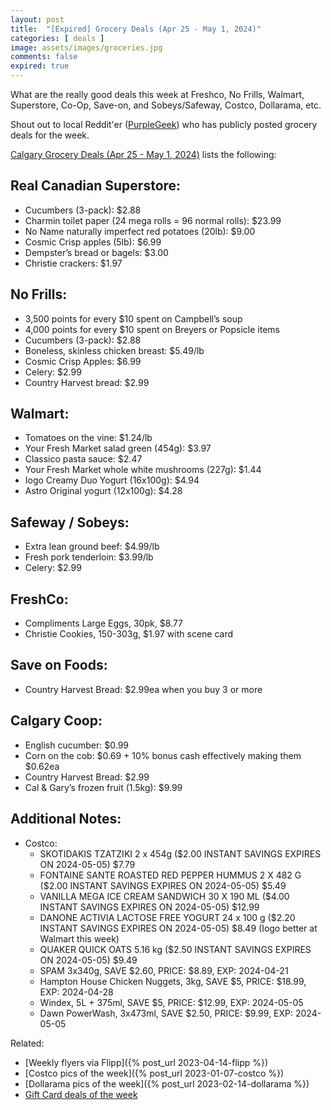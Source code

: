 ```yaml
---
layout: post
title:  "[Expired] Grocery Deals (Apr 25 - May 1, 2024)"
categories: [ deals ]
image: assets/images/groceries.jpg
comments: false
expired: true
---
```


What are the really good deals this week at Freshco, No Frills, Walmart, Superstore, Co-Op, Save-on, and Sobeys/Safeway, Costco, Dollarama, etc.

Shout out to local Reddit'er ([PurpleGeek](https://www.reddit.com/user/PurpleGeek/)) who has publicly posted grocery deals for the week.

[Calgary Grocery Deals (Apr 25 - May 1, 2024)](https://www.reddit.com/r/Calgary/comments/1cce6r0/calgary_grocery_deals_april_25_to_may_1_2024/) lists the following:

## Real Canadian Superstore:
- Cucumbers (3-pack): $2.88
- Charmin toilet paper (24 mega rolls = 96 normal rolls): $23.99
- No Name naturally imperfect red potatoes (20lb): $9.00
- Cosmic Crisp apples (5lb): $6.99
- Dempster’s bread or bagels: $3.00
- Christie crackers: $1.97

## No Frills:
- 3,500 points for every $10 spent on Campbell’s soup
- 4,000 points for every $10 spent on Breyers or Popsicle items
- Cucumbers (3-pack): $2.88
- Boneless, skinless chicken breast: $5.49/lb
- Cosmic Crisp Apples: $6.99
- Celery: $2.99
- Country Harvest bread: $2.99

## Walmart:
- Tomatoes on the vine: $1.24/lb
- Your Fresh Market salad green (454g): $3.97
- Classico pasta sauce: $2.47
- Your Fresh Market whole white mushrooms (227g): $1.44
- Iogo Creamy Duo Yogurt (16x100g): $4.94
- Astro Original yogurt (12x100g): $4.28

## Safeway / Sobeys:
- Extra lean ground beef: $4.99/lb
- Fresh pork tenderloin: $3.99/lb
- Celery: $2.99

## FreshCo:
- Compliments Large Eggs, 30pk, $8.77
- Christie Cookies, 150-303g, $1.97 with scene card

## Save on Foods:
- Country Harvest Bread: $2.99ea when you buy 3 or more

## Calgary Coop:
- English cucumber: $0.99
- Corn on the cob: $0.69 + 10% bonus cash effectively making them $0.62ea
- Country Harvest Bread: $2.99
- Cal & Gary’s frozen fruit (1.5kg): $9.99

## Additional Notes:
- Costco:
    - SKOTIDAKIS TZATZIKI 2 x 454g ($2.00 INSTANT SAVINGS EXPIRES ON 2024-05-05) $7.79
    - FONTAINE SANTE ROASTED RED PEPPER HUMMUS 2 X 482 G ($2.00 INSTANT SAVINGS EXPIRES ON 2024-05-05) $5.49
    - VANILLA MEGA ICE CREAM SANDWICH 30 X 190 ML ($4.00 INSTANT SAVINGS EXPIRES ON 2024-05-05) $12.99
    - DANONE ACTIVIA LACTOSE FREE YOGURT 24 x 100 g ($2.20 INSTANT SAVINGS EXPIRES ON 2024-05-05) $8.49 (Iogo better at Walmart this week)
    - QUAKER QUICK OATS 5.16 kg ($2.50 INSTANT SAVINGS EXPIRES ON 2024-05-05) $9.49
    - SPAM 3x340g, SAVE $2.60, PRICE: $8.89, EXP: 2024-04-21
    - Hampton House Chicken Nuggets, 3kg, SAVE $5, PRICE: $18.99, EXP: 2024-04-28
    - Windex, 5L + 375ml, SAVE $5, PRICE: $12.99, EXP: 2024-05-05
    - Dawn PowerWash, 3x473ml, SAVE $2.50, PRICE: $9.99, EXP: 2024-05-05

Related:
 - [Weekly flyers via Flipp]({% post_url 2023-04-14-flipp %})
 - [Costco pics of the week]({% post_url 2023-01-07-costco %})
 - [Dollarama pics of the week]({% post_url 2023-02-14-dollarama %})
 - [Gift Card deals of the week](https://forums.redflagdeals.com/various-retailers-gift-cards-deals-discounts-2024-2666408)

 